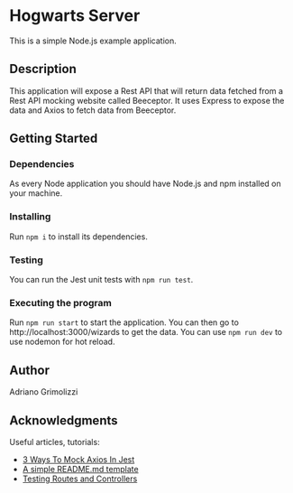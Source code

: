 # Hogwarts Server
This is a simple Node.js example application.

## Description
This application will expose a Rest API that will return data fetched from a Rest API mocking website called Beeceptor. It uses Express to expose the data and Axios to fetch data from Beeceptor.

## Getting Started
### Dependencies
As every Node application you should have Node.js and npm installed on your machine. 
### Installing
Run ```npm i``` to install its dependencies.
### Testing
You can run the Jest unit tests with ```npm run test```.
### Executing the program
Run ```npm run start``` to start the application. You can then go to http://localhost:3000/wizards to get the data. You can use ```npm run dev``` to use nodemon for hot reload.

## Author
Adriano Grimolizzi

## Acknowledgments
Useful articles, tutorials:
* [3 Ways To Mock Axios In Jest](https://www.vhudyma-blog.eu/3-ways-to-mock-axios-in-jest/)
* [A simple README.md template](https://gist.github.com/DomPizzie/7a5ff55ffa9081f2de27c315f5018afc)
* [Testing Routes and Controllers](https://www.theodinproject.com/paths/full-stack-javascript/courses/nodejs/lessons/testing-routes-and-controllers)
